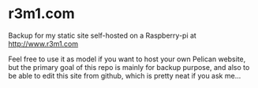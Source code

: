 r3m1.com
========

Backup for my static site self-hosted on a Raspberry-pi at http://www.r3m1.com

Feel free to use it as model if you want to host your own Pelican website, but the primary goal of this repo is 
mainly for backup purpose, and also to be able to edit this site from github, which is pretty neat if you
ask me...
